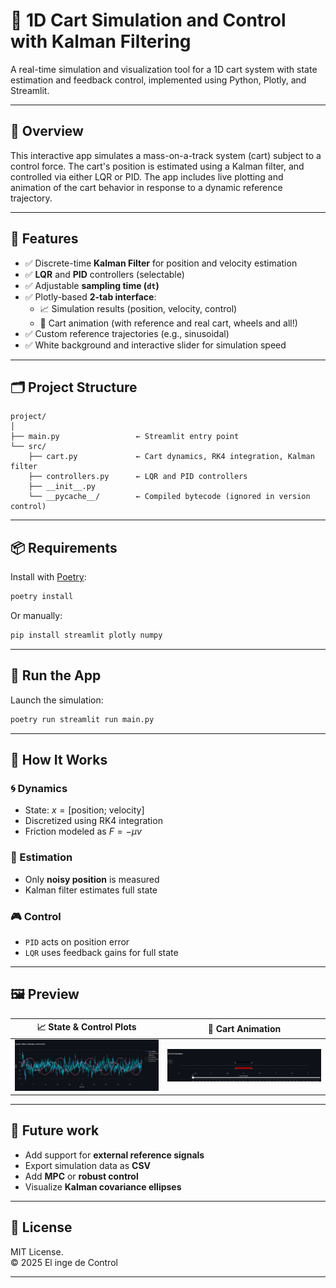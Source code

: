 # 🛒 1D Cart Simulation and Control with Kalman Filtering

A real-time simulation and visualization tool for a 1D cart system with state estimation and feedback control, implemented using Python, Plotly, and Streamlit.

---

## 🎯 Overview
This interactive app simulates a mass-on-a-track system (cart) subject to a control force. The cart's position is estimated using a Kalman filter, and controlled via either LQR or PID. The app includes live plotting and animation of the cart behavior in response to a dynamic reference trajectory.

---

## 🚀 Features

- ✅ Discrete-time **Kalman Filter** for position and velocity estimation  
- ✅ **LQR** and **PID** controllers (selectable)  
- ✅ Adjustable **sampling time (`dt`)**  
- ✅ Plotly-based **2-tab interface**:
  - 📈 Simulation results (position, velocity, control)
  - 🎥 Cart animation (with reference and real cart, wheels and all!)  
- ✅ Custom reference trajectories (e.g., sinusoidal)
- ✅ White background and interactive slider for simulation speed

---

## 🗂 Project Structure

```
project/
│
├── main.py                 ← Streamlit entry point
└── src/
    ├── cart.py             ← Cart dynamics, RK4 integration, Kalman filter
    ├── controllers.py      ← LQR and PID controllers
    ├── __init__.py
    └── __pycache__/        ← Compiled bytecode (ignored in version control)
```

---

## 📦 Requirements

Install with [Poetry](https://python-poetry.org/):

```bash
poetry install
```

Or manually:

```bash
pip install streamlit plotly numpy
```

---

## 🧪 Run the App

Launch the simulation:

```bash
poetry run streamlit run main.py
```

---

## 🧠 How It Works

### 🌀 Dynamics

- State: $x = [\text{position};\ \text{velocity}]$
- Discretized using RK4 integration
- Friction modeled as $F = -\mu v$

### 🧮 Estimation

- Only **noisy position** is measured
- Kalman filter estimates full state

### 🎮 Control

- `PID` acts on position error
- `LQR` uses feedback gains for full state

---

## 🖼 Preview

| 📈 State & Control Plots | 🎥 Cart Animation |
|--------------------------|------------------|
| ![Plot Preview](images/states.png) | ![Animation Preview](images/animation.png) |

---

## 🧭 Future work

- Add support for **external reference signals**
- Export simulation data as **CSV**
- Add **MPC** or **robust control**
- Visualize **Kalman covariance ellipses**

---

## 📄 License

MIT License.  
© 2025 El inge de Control

---
